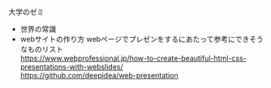 大学のゼミ
- 世界の常識
- webサイトの作り方
webページでプレゼンをするにあたって参考にできそうなものリスト<br>
https://www.webprofessional.jp/how-to-create-beautiful-html-css-presentations-with-webslides/<br>
https://github.com/deepidea/web-presentation
